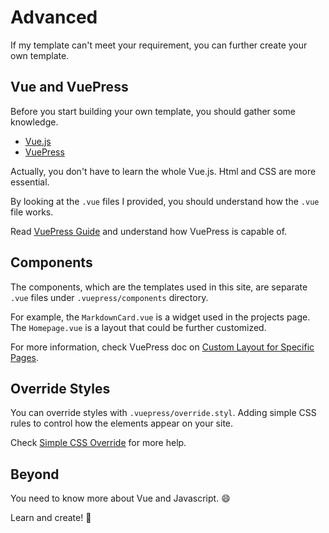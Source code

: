 # Advanced

If my template can't meet your requirement, you can further create your own template.

## Vue and VuePress

Before you start building your own template, you should gather some knowledge.

- [Vue.js](https://vuejs.org/)
- [VuePress](https://vuepress.vuejs.org/)

Actually, you don't have to learn the whole Vue.js. Html and CSS are more essential.

By looking at the `.vue` files I provided, you should understand how the `.vue` file works.

Read [VuePress Guide](https://vuepress.vuejs.org/guide/) and understand how VuePress is capable of.

## Components

The components, which are the templates used in this site, are separate `.vue` files under `.vuepress/components` directory.

For example, the `MarkdownCard.vue` is a widget used in the projects page. The `Homepage.vue` is a layout that could be further customized.

For more information, check VuePress doc on [Custom Layout for Specific Pages](https://vuepress.vuejs.org/default-theme-config/#custom-layout-for-specific-pages).


## Override Styles

You can override styles with `.vuepress/override.styl`. Adding simple CSS rules to control how the elements appear on your site.

Check [Simple CSS Override](https://vuepress.vuejs.org/default-theme-config/#simple-css-override) for more help.

## Beyond

You need to know more about Vue and Javascript. :smile:

Learn and create! :muscle:
